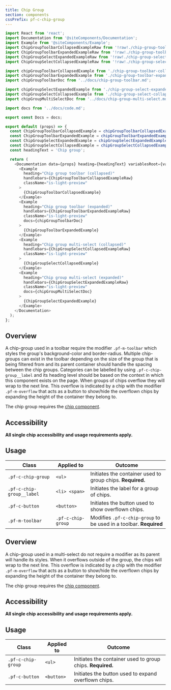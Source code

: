 ```yaml
---
title: Chip Group
section: components
cssPrefix: pf-c-chip-group
---
```

```js
import React from 'react';
import Documentation from '@siteComponents/Documentation';
import Example from '@siteComponents/Example';
import ChipGroupToolbarCollapsedExampleRaw from '!raw!./chip-group-toolbar-collapsed-example.hbs';
import ChipGroupToolbarExpandedExampleRaw from '!raw!./chip-group-toolbar-expanded-example.hbs';
import ChipGroupSelectExpandedExampleRaw from '!raw!./chip-group-select-expanded-example.hbs';
import ChipGroupSelectCollapsedExampleRaw from '!raw!./chip-group-select-collapsed-example.hbs';

import chipGroupToolbarCollapsedExample from './chip-group-toolbar-collapsed-example.hbs';
import chipGroupToolbarExpandedExample from './chip-group-toolbar-expanded-example.hbs';
import chipGroupToolbarDoc from '../docs/chip-group-toolbar.md';

import chipGroupSelectExpandedExample from './chip-group-select-expanded-example.hbs';
import chipGroupSelectCollapsedExample from './chip-group-select-collapsed-example.hbs';
import chipGroupMultiSelectDoc from '../docs/chip-group-multi-select.md';

import docs from '../docs/code.md';

export const Docs = docs;

export default (props) => {
  const ChipGroupToolbarCollapsedExample = chipGroupToolbarCollapsedExample();
  const ChipGroupToolbarExpandedExample = chipGroupToolbarExpandedExample();
  const ChipGroupSelectExpandedExample = chipGroupSelectExpandedExample();
  const ChipGroupSelectCollapsedExample = chipGroupSelectCollapsedExample();
  const headingText = 'Chip group';

  return (
    <Documentation data={props} heading={headingText} variablesRoot={variablesRoot}>
      <Example
        heading="Chip group toolbar (collapsed)"
        handlebars={ChipGroupToolbarCollapsedExampleRaw}
        className="is-light-preview"
      >
        {ChipGroupToolbarCollapsedExample}
      </Example>
      <Example
        heading="Chip group toolbar (expanded)"
        handlebars={ChipGroupToolbarExpandedExampleRaw}
        className="is-light-preview"
        docs={chipGroupToolbarDoc}
      >
        {ChipGroupToolbarExpandedExample}
      </Example>
      <Example
        heading="Chip group multi-select (collapsed)"
        handlebars={ChipGroupSelectCollapsedExampleRaw}
        className="is-light-preview"
      >
        {ChipGroupSelectCollapsedExample}
      </Example>
      <Example
        heading="Chip group multi-select (expanded)"
        handlebars={ChipGroupSelectExpandedExampleRaw}
        className="is-light-preview"
        docs={chipGroupMultiSelectDoc}
      >
        {ChipGroupSelectExpandedExample}
      </Example>
    </Documentation>
  );
};
```

## Overview 

A chip-group used in a toolbar require the modifier `.pf-m-toolbar` which styles the group's background-color and border-radius. Multiple chip-groups can exist in the toolbar depending on the size of the group that is being filtered from and its parent container should handle the spacing between the chip groups. Categories can be labelled by using  `.pf-c-chip-group__label` and its heading level should be based on the context in which this component exists on the page. When groups of chips overflow they will wrap to the next line. This overflow is indicated by a chip with the modifier `.pf-m-overflow` that acts as a button to show/hide the overflown chips by expanding the height of the container they belong to.

The chip group requires the [chip component](../../Chip/examples).

## Accessibility

**All single chip accessibility and usage requirements apply.**

## Usage

| Class | Applied to | Outcome |
| -- | -- | -- |
| `.pf-c-chip-group` | `<ul>` | Initiates the container used to group chips. **Required.** |
| `.pf-c-chip-group__label` | `<li> <span>` | Initiates the label for a group of chips. |
| `.pf-c-button` | `<button>` | Initiates the button used to show overflown chips. |
| `.pf-m-toolbar` | `.pf-c-chip-group` | Modifies `.pf-c-chip-group` to be used in a toolbar. **Required** |

## Overview

A chip-group used in a multi-select do not require a modifier as its parent will handle its styles. When it overflows outside of the group, the chips will wrap to the next line. This overflow is indicated by a chip with the modifier `.pf-m-overflow` that acts as a button to show/hide the overflown chips by expanding the height of the container they belong to. 

The chip group requires the [chip component](../../Chip/examples).

## Accessibility

**All single chip accessibility and usage requirements apply.**

## Usage

| Class | Applied to | Outcome |
| -- | -- | -- |
| `.pf-c-chip-group` | `<ul>` | Initiates the container used to group chips. **Required.** |
| `.pf-c-button` | `<button>` | Initiates the button used to expand overflown chips. |

